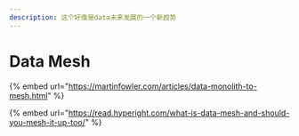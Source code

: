 ```yaml
---
description: 这个好像是data未来发展的一个新趋势
---
```


# Data Mesh

{% embed url="https://martinfowler.com/articles/data-monolith-to-mesh.html" %}



{% embed url="https://read.hyperight.com/what-is-data-mesh-and-should-you-mesh-it-up-too/" %}



